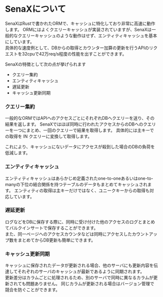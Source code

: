 # SenaXについて

SenaXはRustで書かれたORMで、キャッシュに特化しており非常に高速に動作します。
ORMにはよくクエリーキャッシュが実装されていますが、SenaXは一般的なクエリーキャッシュのような動作はせず、エンティティキャッシュを基本にしています。<br>
具体的な速度例として、DBからの取得とカウンター加算の更新を行うAPIのリクエストを32cpuで42万req/s程度の性能を出すことができます。

SenaXの特徴として次の点が挙げられます
* クエリー集約
* エンティティキャッシュ
* 遅延更新
* キャッシュ更新同期

### クエリー集約
一般的なORMではAPIへのアクセスごとにそれぞれDBへクエリーを送り、その結果を返します。
SenaXではほぼ同時に行われたアクセスからのDBへのクエリーを一つにまとめ、一回のクエリーで結果を取得します。
具体的には主キーでの取得を IN クエリーに変換して取得します。

これにより、キャッシュにないデータにアクセスが殺到した場合のDBの負荷を低減します。

### エンティティキャッシュ
エンティティキャッシュはあらかじめ定義されたone-to-oneあるいはone-to-manyの下位の結合関係を持つテーブルのデータもまとめてキャッシュされます。
エンティティの取得は主キーだけではなく、ユニークキーからの取得も対応しています。

### 遅延更新
ログなどをDBに保存する際に、同時に受け付けた他のアクセスのログとまとめてバルクインサートで保存することができます。<br>
また、同一ページへのアクセスカウンタなどは同時にアクセスしたカウントアップ数をまとめてからDB更新も簡単にできます。

### キャッシュ更新同期
キャッシュに保存されたデータが更新される場合、他のサーバにも更新内容を伝達してそれぞれのサーバのキャッシュが最新であるように同期されます。<br>
更新差分はカラムごとに処理されるため、別のサーバで同時に異なるカラムが更新されても問題ありません。
同じカラムが更新される場合はバージョン管理で競合を防ぐことができます。